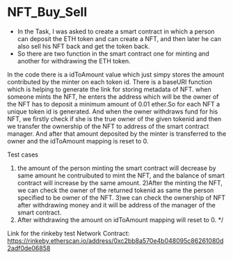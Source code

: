 # NFT_Buy_Sell

- In the Task, I was asked to create a smart contract in which a person can deposit the ETH token and can create a NFT, and then later he can also sell his NFT back and    get the token back.
- So there are two function in the smart contract one for minting and another for withdrawing the ETH token.


In the code there is a idToAmount value which just simpy stores the amount contributed by the minter on each token id.
There is  a baseURI function which is helping to generate the link for storing metadata of NFT.
when someone mints the NFT, he enters the address which will be the owner of the NFT has to deposit a minimum amount of 0.01 ether.So for each NFT a unique token id is generated.
And when the owner withdraws fund for his NFT, we firstly check if she is the true owner of the given tokenid and then we transfer the ownership of the NFT to address of the smart contract manager. And after that amount deposited by the minter is transferred to the owner and the idToAmount mapping is reset to 0.
 
 
Test cases
1) the amount of the person minting the smart contract will decrease by same amount he contruibuted to mint the NFT,
    and the balance of smart contract will increase by the same amount.
2)After the minting the NFT, we can check the owner of the returned tokenid as same the person specified to be owner of the NFT.
3)we can check the ownership of NFT after withdrawing money and it will be address of the manager of the smart contract.
4) After withdrawing the amount on idToAmount mapping will reset to 0.
*/
 
 

Link for the rinkeby test Network Contract: https://rinkeby.etherscan.io/address/0xc2bb8a570e4b048095c86261080d2adf0de06858
